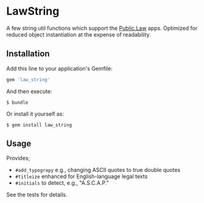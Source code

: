 # LawString

A few string util functions which support the [Public.Law](https://www.public.law) apps. Optimized for reduced object instantiation
at the expense of readability.

## Installation

Add this line to your application's Gemfile:

```ruby
gem 'law_string'
```

And then execute:

    $ bundle

Or install it yourself as:

    $ gem install law_string

## Usage

Provides;

* `#add_typograpy` e.g., changing ASCII quotes to true double quotes
* `#titleize` enhanced for English-language legal texts
* `#initials` to detect, e.g., "A.S.C.A.P."

See the tests for details.
